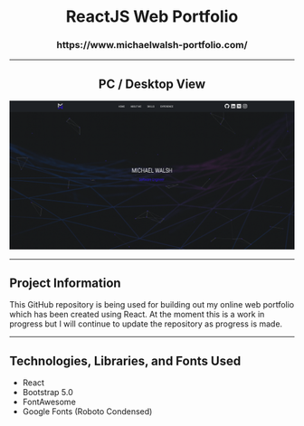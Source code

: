 <h1> <div align="center"> ReactJS Web Portfolio </div> </h1>
<h3> <div align="center"> https://www.michaelwalsh-portfolio.com/ </div> </h3>

<hr>
<h2> <div align="center"> PC / Desktop View </div> </h2>
<div align="center"> <img src="src/header-page-desktop.PNG"> </div>

<hr>

<h2> Project Information </h2>
<p> This GitHub repository is being used for building out my online web portfolio which has been created using React. At the moment this is a work in progress but I will continue to update the repository as progress is made.
  
<hr>
<h2> Technologies, Libraries, and Fonts Used </h2>

  - React
  - Bootstrap 5.0
  - FontAwesome
  - Google Fonts (Roboto Condensed)
